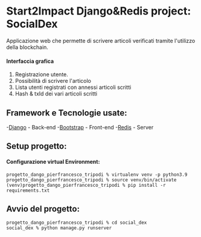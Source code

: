# Start2Impact Django&Redis project: SocialDex
Applicazione web che permette di scrivere articoli verificati tramite l'utilizzo della blockchain. 

#### Interfaccia grafica
1) Registrazione utente.
2) Possibilità di scrivere l'articolo
3) Lista utenti registrati con annessi articoli scritti
4) Hash & txId dei vari articoli scritti


## Framework e Tecnologie usate:
-[Django](https://docs.djangoproject.com/it/4.0/) - Back-end
-[Bootstrap](https://getbootstrap.com/docs/5.1/getting-started/introduction/) - Front-end
-[Redis](https://redis.io) - Server


## Setup progetto:
#### Configurazione virtual Environment:
```
progetto_dango_pierfrancesco_tripodi % virtualenv venv -p python3.9
progetto_dango_pierfrancesco_tripodi % source venv/bin/activate
(venv)progetto_dango_pierfrancesco_tripodi % pip install -r requirements.txt
```

## Avvio del progetto: 
```
progetto_dango_pierfrancesco_tripodi % cd social_dex
social_dex % python manage.py runserver
```

